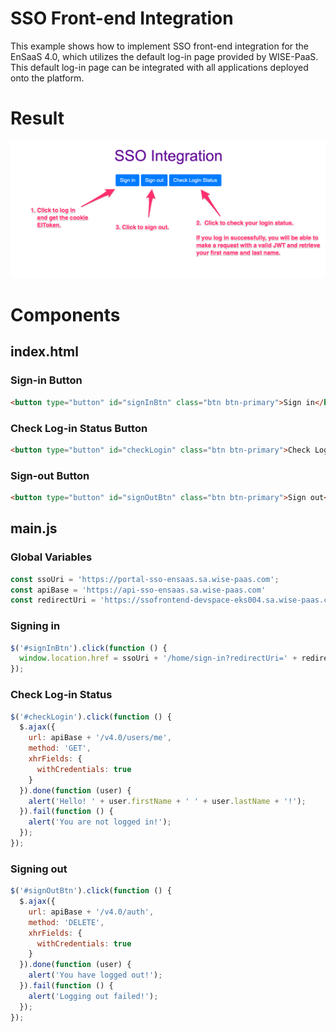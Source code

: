 # SSO Front-end Integration

This example shows how to implement SSO front-end integration for the EnSaaS 4.0, which utilizes the default log-in page provided by WISE-PaaS. This default log-in page can be integrated with all applications deployed onto the platform.


# Result

![demo](./img/demo.png)

# Components

## index.html

### Sign-in Button

```html
<button type="button" id="signInBtn" class="btn btn-primary">Sign in</button>
```



### Check Log-in Status Button

```html
<button type="button" id="checkLogin" class="btn btn-primary">Check Login Status</button>

```



### Sign-out Button

```html
<button type="button" id="signOutBtn" class="btn btn-primary">Sign out</button>
```



## main.js

### Global Variables

```javascript
const ssoUri = 'https://portal-sso-ensaas.sa.wise-paas.com';
const apiBase = 'https://api-sso-ensaas.sa.wise-paas.com'
const redirectUri = 'https://ssofrontend-devspace-eks004.sa.wise-paas.com/index.html';
```



### Signing in

```javascript
$('#signInBtn').click(function () {
  window.location.href = ssoUri + '/home/sign-in?redirectUri=' + redirectUri;
});
```



### Check Log-in Status

```js
$('#checkLogin').click(function () {
  $.ajax({
    url: apiBase + '/v4.0/users/me',
    method: 'GET',
    xhrFields: {
      withCredentials: true
    }
  }).done(function (user) {
    alert('Hello! ' + user.firstName + ' ' + user.lastName + '!');
  }).fail(function () {
    alert('You are not logged in!');
  });
});
```



### Signing out

```js
$('#signOutBtn').click(function () {
  $.ajax({
    url: apiBase + '/v4.0/auth',
    method: 'DELETE',
    xhrFields: {
      withCredentials: true
    }
  }).done(function (user) {
    alert('You have logged out!');
  }).fail(function () {
    alert('Logging out failed!');
  });
});
```

